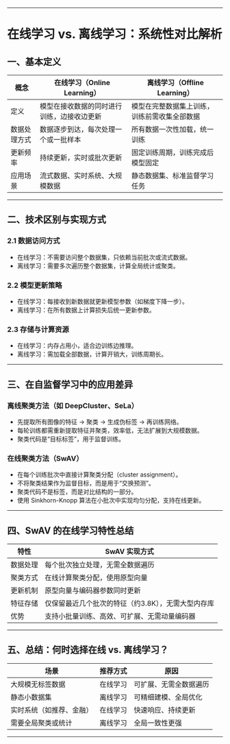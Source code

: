 
---

# 在线学习 vs. 离线学习：系统性对比解析

## 一、基本定义

| 概念 | 在线学习（Online Learning） | 离线学习（Offline Learning） |
|------|-----------------------------|------------------------------|
| 定义 | 模型在接收数据的同时进行训练，边接收边更新 | 模型在完整数据集上训练，训练前需收集全部数据 |
| 数据处理方式 | 数据逐步到达，每次处理一个或一批样本 | 所有数据一次性加载，统一训练 |
| 更新频率 | 持续更新，实时或批次更新 | 固定训练周期，训练完成后模型固定 |
| 应用场景 | 流式数据、实时系统、大规模数据 | 静态数据集、标准监督学习任务 |

---

## 二、技术区别与实现方式

### 2.1 数据访问方式

- 在线学习：不需要访问整个数据集，只依赖当前批次或流式数据。
- 离线学习：需要多次遍历整个数据集，计算全局统计或聚类。

### 2.2 模型更新策略

- 在线学习：每接收到新数据就更新模型参数（如梯度下降一步）。
- 离线学习：在所有数据上计算损失后统一更新参数。

### 2.3 存储与计算资源

- 在线学习：内存占用小，适合边训练边推理。
- 离线学习：需加载全部数据，计算开销大，训练周期长。

---

## 三、在自监督学习中的应用差异

### 离线聚类方法（如 DeepCluster、SeLa）

- 先提取所有图像的特征 → 聚类 → 生成伪标签 → 再训练网络。
- 每轮训练都需重新提取特征并聚类，效率低，无法扩展到大规模数据。
- 聚类代码是“目标标签”，用于监督训练。

### 在线聚类方法（SwAV）

- 在每个训练批次中直接计算聚类分配（cluster assignment）。
- 不将聚类结果作为监督目标，而是用于“交换预测”。
- 聚类代码不是标签，而是对比结构的一部分。
- 使用 Sinkhorn-Knopp 算法在小批次中实现均匀分配，支持在线更新。

---

## 四、SwAV 的在线学习特性总结

| 特性 | SwAV 实现方式 |
|------|----------------|
| 数据处理 | 每个批次独立处理，无需全数据遍历 |
| 聚类方式 | 在线计算聚类分配，使用原型向量 |
| 更新机制 | 原型向量与编码器参数同时更新 |
| 特征存储 | 仅保留最近几个批次的特征（约3.8K），无需大型内存库 |
| 优势 | 支持小批量训练、高效、可扩展、无需动量编码器 |

---

## 五、总结：何时选择在线 vs. 离线学习？

| 场景 | 推荐方式 | 原因 |
|------|-----------|------|
| 大规模无标签数据 | 在线学习 | 可扩展、无需全数据遍历 |
| 静态小数据集 | 离线学习 | 可精细建模、全局优化 |
| 实时系统（如推荐、金融） | 在线学习 | 快速响应、持续更新 |
| 需要全局聚类或统计 | 离线学习 | 全局一致性更强 |

---
